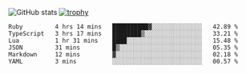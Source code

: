 ![GitHub stats](https://github-readme-stats.vercel.app/api?username=ksk001100&show_icons=true&theme=tokyonight)
[![trophy](https://github-profile-trophy.vercel.app/?username=ksk001100&theme=onedark)](https://github.com/ryo-ma/github-profile-trophy)

<!--START_SECTION:waka-->

```text
Ruby         4 hrs 14 mins   ██████████▓░░░░░░░░░░░░░░   42.89 %
TypeScript   3 hrs 17 mins   ████████▒░░░░░░░░░░░░░░░░   33.21 %
Lua          1 hr 31 mins    ████░░░░░░░░░░░░░░░░░░░░░   15.48 %
JSON         31 mins         █▒░░░░░░░░░░░░░░░░░░░░░░░   05.35 %
Markdown     12 mins         ▓░░░░░░░░░░░░░░░░░░░░░░░░   02.18 %
YAML         3 mins          ░░░░░░░░░░░░░░░░░░░░░░░░░   00.57 %
```

<!--END_SECTION:waka-->
